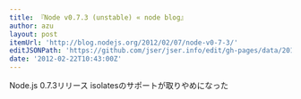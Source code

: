```yaml
---
title: 『Node v0.7.3 (unstable) « node blog』
author: azu
layout: post
itemUrl: 'http://blog.nodejs.org/2012/02/07/node-v0-7-3/'
editJSONPath: 'https://github.com/jser/jser.info/edit/gh-pages/data/2012/02/index.json'
date: '2012-02-22T10:43:00Z'
---
```

Node.js 0.7.3リリース
isolatesのサポートが取りやめになった
